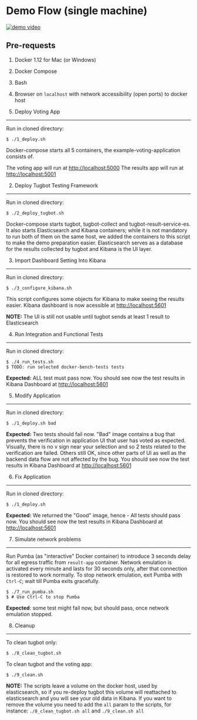 
Demo Flow (single machine)
=========

[![demo video](https://img.youtube.com/vi/s0AJnEUrlt4/0.jpg)](https://www.youtube.com/watch?v=s0AJnEUrlt4&vq=hd720)

Pre-requests
------------

1. Docker 1.12 for Mac (or Windows)
2. Docker Compose
3. Bash
4. Browser on `localhost` with network accessibility (open ports) to docker host 

1. Deploy Voting App
----

Run in cloned directory:

    $ ./1_deploy.sh

Docker-compose starts all 5 containers, the example-voting-application consists of.

The voting app will run at [http://localhost:5000](http://localhost:5000)
The results app will run at [http://localhost:5001](http://localhost:5001)

2. Deploy Tugbot Testing Framework
----

Run in cloned directory:

    $ ./2_deploy_tugbot.sh

Docker-compose starts tugbot, tugbot-collect and tugbot-result-service-es.
It also starts Elasticsearch and Kibana containers; while it is not mandatory to run both of them on the same host, we added the containers to this script to make the demo preparation easier.
Elasticsearch serves as a database for the results collected by tugbot and Kibana is the UI layer.

3. Import Dashboard Setting Into Kibana
----

Run in cloned directory:

    $ ./3_configure_kibana.sh

This script configures some objects for Kibana to make seeing the results easier.
Kibana dashboard is now acessible at [http://localhost:5601](http://localhost:5601)

**NOTE:** The UI is still not usable until tugbot sends at least 1 result to Elasticsearch

4. Run Integration and Functional Tests
----

Run in cloned directory:

    $ ./4_run_tests.sh
    $ TODO: run selected docker-bench-tests tests

**Expected:** ALL test must pass now.
You should see now the test results in Kibana Dashboard at [http://localhost:5601](http://localhost:5601)

5. Modify Application
----

Run in cloned directory:

    $ ./1_deploy.sh bad

**Expected:** Two tests should fail now. "Bad" image contains a bug that prevents the verification in application UI that user has voted as expected. Visually, there is no v sign near your selection and so 2 tests related to the verification are failed. Others still OK, since other parts of UI as well as the backend data flow are not affected by the bug.
You should see now the test results in Kibana Dashboard at [http://localhost:5601](http://localhost:5601)

6. Fix Application
----

Run in cloned directory:

    $ ./1_deploy.sh

**Expected:** We returned the "Good" image, hence - All tests should pass now.
You should see now the test results in Kibana Dashboard at [http://localhost:5601](http://localhost:5601)

7. Simulate network problems
----

Run Pumba (as "interactive" Docker container) to introduce 3 seconds delay for all egress traffic from `result-app` container. Network emulation is activated every minute and lasts for 30 seconds only, after that connection is restored to work normally.
To stop network emulation, exit Pumba with `Ctrl-C`; wait till Pumba exits gracefully.

    $ ./7_run_pumba.sh
    $ # Use Ctrl-C to stop Pumba

**Expected**: some test might fail now, but should pass, once network emulation stopped.

8. Cleanup
----

To clean tugbot only:

    $ ./8_clean_tugbot.sh

To clean tugbot and the voting app:

    $ ./9_clean.sh


**NOTE:** The scripts leave a volume on the docker host, used by elasticsearch, so if you re-deploy tugbot this volume will reattached to elasticsearch and you will see your old data in Kibana.
If you want to remove the volume you need to add the `all` param to the scripts, for instance: `./8_clean_tugbot.sh all` and `./9_clean.sh all`
